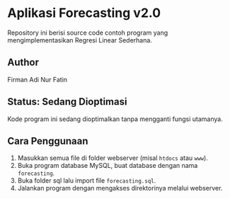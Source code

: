 # Aplikasi Forecasting v2.0
Repository ini berisi source code contoh program yang mengimplementasikan Regresi Linear Sederhana.

## Author
Firman Adi Nur Fatin

## Status: Sedang Dioptimasi
Kode program ini sedang dioptimalkan tanpa mengganti fungsi utamanya.

## Cara Penggunaan
1. Masukkan semua file di folder webserver (misal `htdocs` atau `www`).
2. Buka program database MySQL, buat database dengan nama `forecasting`.
3. Buka folder sql lalu import file `forecasting.sql`.
4. Jalankan program dengan mengakses direktorinya melalui webserver.